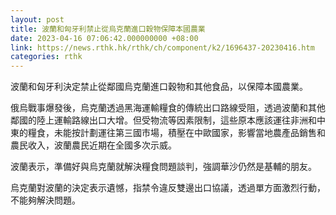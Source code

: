 ```yaml
---
layout: post
title: 波蘭和匈牙利禁止從烏克蘭進口穀物保障本國農業
date: 2023-04-16 07:06:42.000000000 +08:00
link: https://news.rthk.hk/rthk/ch/component/k2/1696437-20230416.htm
categories: rthk
---
```


波蘭和匈牙利決定禁止從鄰國烏克蘭進口穀物和其他食品，以保障本國農業。

俄烏戰事爆發後，烏克蘭透過黑海運輸糧食的傳統出口路線受阻，透過波蘭和其他鄰國的陸上運輸路線出口大增。但受物流等因素限制，這些原本應該運往非洲和中東的糧食，未能按計劃運往第三國市場，積壓在中歐國家，影響當地農產品銷售和農民收入，波蘭農民近期在全國多次示威。

波蘭表示，準備好與烏克蘭就解決糧食問題談判，強調華沙仍然是基輔的朋友。

烏克蘭對波蘭的決定表示遺憾，指禁令違反雙邊出口協議，透過單方面激烈行動，不能夠解決問題。
